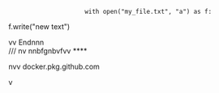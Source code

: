                          with open("my_file.txt", "a") as f:
   f.write("new text")

vv 
Endnnn  
/// 
    nv
  nnbfgnbvfvv ****       
                
                            
         
nvv   docker.pkg.github.com     
         
  v       
        
             
     
     
  
  
  
     
    
 
  

  
       
    
      
 
  
     
